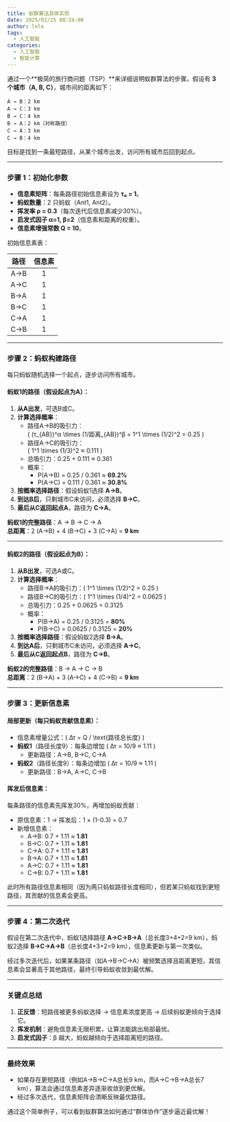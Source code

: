 ```yaml
---
title: 蚁群算法具体实现
date: 2025/02/25 08:24:08
author: lele
tags:
  - 人工智能
categories:
  - 人工智能
  - 智能计算
---
```

通过一个**极简的旅行商问题（TSP）**来详细说明蚁群算法的步骤。假设有 **3 个城市（A, B, C）**，城市间的距离如下：

```
A → B：2 km  
A → C：3 km  
B → C：4 km  
B → A：2 km（对称路径）  
C → A：3 km  
C → B：4 km  
```

目标是找到一条最短路径，从某个城市出发，访问所有城市后回到起点。

---

### **步骤 1：初始化参数**
- **信息素矩阵**：每条路径初始信息素设为 **τ₀ = 1**。
- **蚂蚁数量**：2 只蚂蚁（Ant1, Ant2）。
- **挥发率 ρ = 0.3**（每次迭代后信息素减少30%）。
- **启发式因子 α=1, β=2**（信息素和距离的权重）。
- **信息素增强常数 Q = 10**。

初始信息素表：

| 路径  | 信息素 |
| :-: | :-: |
| A→B |  1  |
| A→C |  1  |
| B→A |  1  |
| B→C |  1  |
| C→A |  1  |
| C→B |  1  |

---

### **步骤 2：蚂蚁构建路径**
每只蚂蚁随机选择一个起点，逐步访问所有城市。

#### **蚂蚁1的路径（假设起点为A）**：
1. **从A出发**，可选B或C。
2. **计算选择概率**：
   - 路径A→B的吸引力：  
     \( (τ_{AB})^α \times (1/距离_{AB})^β = 1^1 \times (1/2)^2 = 0.25 \)
   - 路径A→C的吸引力：  
     \( 1^1 \times (1/3)^2 ≈ 0.111 \)
   - 总吸引力：0.25 + 0.111 ≈ 0.361
   - 概率：  
     - P(A→B) = 0.25 / 0.361 ≈ **69.2%**  
     - P(A→C) = 0.111 / 0.361 ≈ **30.8%**
3. **按概率选择路径**：假设蚂蚁1选择 **A→B**。
4. **到达B后**，只剩城市C未访问，必须选择 **B→C**。
5. **最后从C返回起点A**，路径为 **C→A**。
   
**蚂蚁1的完整路径**：A → B → C → A  
**总距离**：2 (A→B) + 4 (B→C) + 3 (C→A) = **9 km**

---

#### **蚂蚁2的路径（假设起点为B）**：
1. **从B出发**，可选A或C。
2. **计算选择概率**：
   - 路径B→A的吸引力：\( 1^1 \times (1/2)^2 = 0.25 \)
   - 路径B→C的吸引力：\( 1^1 \times (1/4)^2 = 0.0625 \)
   - 总吸引力：0.25 + 0.0625 = 0.3125
   - 概率：  
     - P(B→A) = 0.25 / 0.3125 = **80%**  
     - P(B→C) = 0.0625 / 0.3125 = **20%**
3. **按概率选择路径**：假设蚂蚁2选择 **B→A**。
4. **到达A后**，只剩城市C未访问，必须选择 **A→C**。
5. **最后从C返回起点B**，路径为 **C→B**。
   
**蚂蚁2的完整路径**：B → A → C → B  
**总距离**：2 (B→A) + 3 (A→C) + 4 (C→B) = **9 km**

---

### **步骤 3：更新信息素**
#### **局部更新（每只蚂蚁贡献信息素）**：
- 信息素增量公式：\( Δτ = Q / \text{路径总长度} \)
- **蚂蚁1**（路径长度9）：每条边增加 \( Δτ = 10/9 ≈ 1.11 \)
  - 更新路径：A→B, B→C, C→A
- **蚂蚁2**（路径长度9）：每条边增加 \( Δτ = 10/9 ≈ 1.11 \)
  - 更新路径：B→A, A→C, C→B

#### **挥发后信息素**：
每条路径的信息素先挥发30%，再增加蚂蚁贡献：
- 原信息素：1 → 挥发后：1 × (1-0.3) = 0.7
- 新增信息素：
  - A→B: 0.7 + 1.11 ≈ **1.81**
  - B→C: 0.7 + 1.11 ≈ **1.81**
  - C→A: 0.7 + 1.11 ≈ **1.81**
  - B→A: 0.7 + 1.11 ≈ **1.81**
  - A→C: 0.7 + 1.11 ≈ **1.81**
  - C→B: 0.7 + 1.11 ≈ **1.81**

此时所有路径信息素相同（因为两只蚂蚁路径长度相同），但若某只蚂蚁找到更短路径，其贡献的信息素会更高。

---

### **步骤 4：第二次迭代**
假设在第二次迭代中，蚂蚁1选择路径 **A→C→B→A**（总长度3+4+2=9 km），蚂蚁2选择 **B→C→A→B**（总长度4+3+2=9 km），信息素更新与第一次类似。

经过多次迭代后，如果某条路径（如A→B→C→A）被频繁选择且距离更短，其信息素会显著高于其他路径，最终引导蚂蚁收敛到最优解。

---

### **关键点总结**
1. **正反馈**：短路径被更多蚂蚁选择 → 信息素浓度更高 → 后续蚂蚁更倾向于选择它。
2. **挥发机制**：避免信息素无限积累，让算法能跳出局部最优。
3. **启发式因子**：β 越大，蚂蚁越倾向于选择距离短的路径。

---

### **最终效果**
- 如果存在更短路径（例如A→B→C→A总长9 km，而A→C→B→A总长7 km），算法会通过信息素差异逐渐收敛到更优解。
- 经过多次迭代，信息素矩阵会清晰反映最优路径。

通过这个简单例子，可以看到蚁群算法如何通过“群体协作”逐步逼近最优解！
